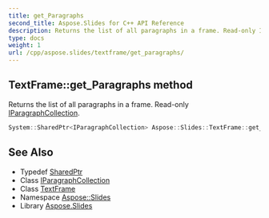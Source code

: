 ```yaml
---
title: get_Paragraphs
second_title: Aspose.Slides for C++ API Reference
description: Returns the list of all paragraphs in a frame. Read-only IParagraphCollection.
type: docs
weight: 1
url: /cpp/aspose.slides/textframe/get_paragraphs/
---
```

## TextFrame::get_Paragraphs method


Returns the list of all paragraphs in a frame. Read-only [IParagraphCollection](../../iparagraphcollection/).

```cpp
System::SharedPtr<IParagraphCollection> Aspose::Slides::TextFrame::get_Paragraphs() override
```

## See Also

* Typedef [SharedPtr](../../../system/sharedptr/)
* Class [IParagraphCollection](../../iparagraphcollection/)
* Class [TextFrame](../)
* Namespace [Aspose::Slides](../../)
* Library [Aspose.Slides](../../../)
